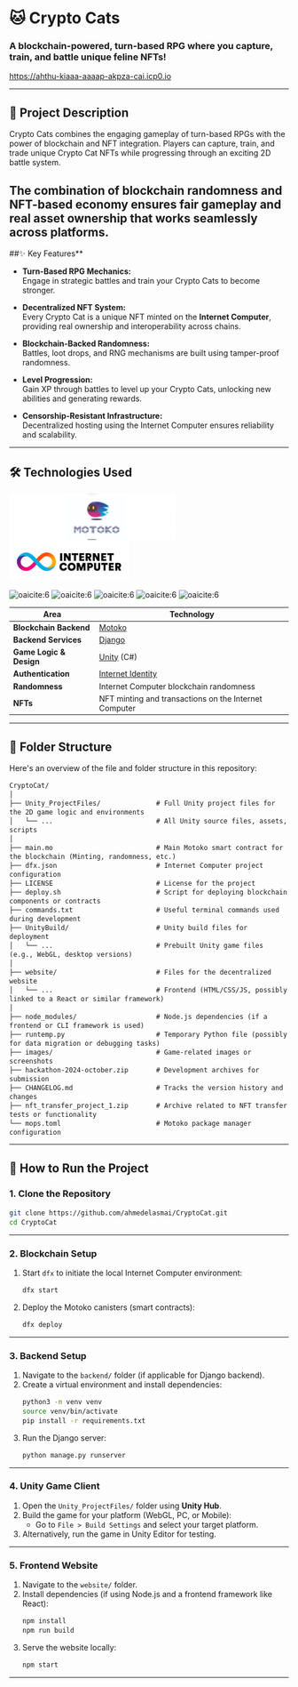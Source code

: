# **🐱 Crypto Cats**

### **A blockchain-powered, turn-based RPG where you capture, train, and battle unique feline NFTs!**

https://ahthu-kiaaa-aaaap-akpza-cai.icp0.io

---

## **📖 Project Description**

Crypto Cats combines the engaging gameplay of turn-based RPGs with the power of blockchain and NFT integration. Players can capture, train, and trade unique Crypto Cat NFTs while progressing through an exciting 2D battle system.

The combination of **blockchain randomness** and **NFT-based economy** ensures fair gameplay and real asset ownership that works seamlessly across platforms.
---

##✨ Key Features**

- **Turn-Based RPG Mechanics:**  
   Engage in strategic battles and train your Crypto Cats to become stronger.
  
- **Decentralized NFT System:**  
   Every Crypto Cat is a unique NFT minted on the **Internet Computer**, providing real ownership and interoperability across chains.

- **Blockchain-Backed Randomness:**  
   Battles, loot drops, and RNG mechanisms are built using tamper-proof randomness.

- **Level Progression:**  
   Gain XP through battles to level up your Crypto Cats, unlocking new abilities and generating rewards.

- **Censorship-Resistant Infrastructure:**  
   Decentralized hosting using the Internet Computer ensures reliability and scalability.

---

## **🛠️ Technologies Used**

![oaicite:6](https://github.com/ahmedelasmai/CryptoCat/blob/main/logos/motoko.png?raw=true)
![oaicite:6](https://github.com/ahmedelasmai/CryptoCat/blob/59de4ee35a3d8bf3e208392cc07336aaced16ef7/logos/internetcomputer.png?raw=true)





![oaicite:6](https://img.shields.io/badge/Unity-100000?style=for-the-badge&logo=unity&logoColor=white)
![oaicite:6](https://img.shields.io/badge/C%23-239120?style=for-the-badge&logo=csharp&logoColor=white)
![oaicite:6](https://img.shields.io/badge/Unity-100000?style=for-the-badge&logo=unity&logoColor=white)
![oaicite:6](https://img.shields.io/badge/JavaScript-323330?style=for-the-badge&logo=javascript&logoColor=F7DF1E)
![oaicite:6](https://img.shields.io/badge/React-20232A?style=for-the-badge&logo=react&logoColor=61DAFB)



| **Area**               | **Technology**                                                                           |
|-------------------------|------------------------------------------------------------------------------------------|
| **Blockchain Backend** | [Motoko](https://internetcomputer.org/docs/current/motoko/main/motoko-introduction)       |
| **Backend Services**   | [Django](https://www.djangoproject.com/)                                                 |
| **Game Logic & Design**| [Unity](https://unity.com/) (C#)                                                          |
| **Authentication**     | [Internet Identity](https://smartcontracts.org/docs/ic-identity-guide/what-is-ic-identity.html) |
| **Randomness**         | Internet Computer blockchain randomness                                                  |
| **NFTs**               | NFT minting and transactions on the Internet Computer                                     |

---

## **📂 Folder Structure**

Here's an overview of the file and folder structure in this repository:

```plaintext
CryptoCat/
│
├── Unity_ProjectFiles/              # Full Unity project files for the 2D game logic and environments
│   └── ...                          # All Unity source files, assets, scripts
│
├── main.mo                          # Main Motoko smart contract for the blockchain (Minting, randomness, etc.)
├── dfx.json                         # Internet Computer project configuration
├── LICENSE                          # License for the project
├── deploy.sh                        # Script for deploying blockchain components or contracts
├── commands.txt                     # Useful terminal commands used during development
├── UnityBuild/                      # Unity build files for deployment
│   └── ...                          # Prebuilt Unity game files (e.g., WebGL, desktop versions)
│
├── website/                         # Files for the decentralized website
│   └── ...                          # Frontend (HTML/CSS/JS, possibly linked to a React or similar framework)
│
├── node_modules/                    # Node.js dependencies (if a frontend or CLI framework is used)
├── runtemp.py                       # Temporary Python file (possibly for data migration or debugging tasks)
├── images/                          # Game-related images or screenshots
├── hackathon-2024-october.zip       # Development archives for submission
├── CHANGELOG.md                     # Tracks the version history and changes
├── nft_transfer_project_1.zip       # Archive related to NFT transfer tests or functionality
└── mops.toml                        # Motoko package manager configuration
```

---

## **🚀 How to Run the Project**

### **1. Clone the Repository**
```bash
git clone https://github.com/ahmedelasmai/CryptoCat.git
cd CryptoCat
```

---

### **2. Blockchain Setup**
1. Start `dfx` to initiate the local Internet Computer environment:
   ```bash
   dfx start
   ```
3. Deploy the Motoko canisters (smart contracts):
   ```bash
   dfx deploy
   ```

---

### **3. Backend Setup**
1. Navigate to the `backend/` folder (if applicable for Django backend).
2. Create a virtual environment and install dependencies:
   ```bash
   python3 -m venv venv
   source venv/bin/activate
   pip install -r requirements.txt
   ```
3. Run the Django server:
   ```bash
   python manage.py runserver
   ```

---

### **4. Unity Game Client**
1. Open the `Unity_ProjectFiles/` folder using **Unity Hub**.
2. Build the game for your platform (WebGL, PC, or Mobile):
   - Go to `File > Build Settings` and select your target platform.
3. Alternatively, run the game in Unity Editor for testing.

---

### **5. Frontend Website**
1. Navigate to the `website/` folder.
2. Install dependencies (if using Node.js and a frontend framework like React):
   ```bash
   npm install
   npm run build
   ```
3. Serve the website locally:
   ```bash
   npm start
   ```

---
